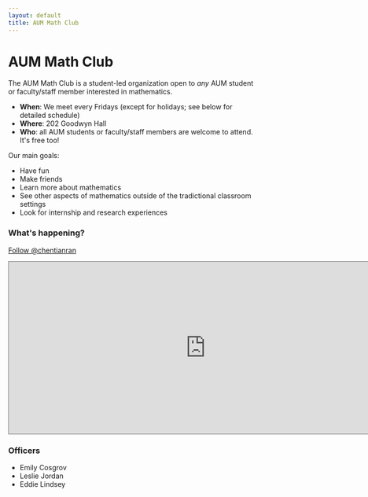 ```yaml
---
layout: default
title: AUM Math Club
---
```


# AUM Math Club

The AUM Math Club is a student-led organization open to 
_any_ AUM student or faculty/staff member interested in mathematics.

* __When__: We meet every Fridays (except for holidays; see below for detailed schedule)
* __Where__: 202 Goodwyn Hall
* __Who__: all AUM students or faculty/staff members are welcome to attend. It's free too!

Our main goals:

* Have fun
* Make friends
* Learn more about mathematics
* See other aspects of mathematics outside of the tradictional classroom settings
* Look for internship and research experiences


### What's happening?

<a href="https://twitter.com/chentianran" class="twitter-follow-button" data-show-count="false">Follow @chentianran</a><script async src="//platform.twitter.com/widgets.js" charset="utf-8"></script>

<iframe src="https://calendar.google.com/calendar/embed?showNav=0&amp;showDate=0&amp;showPrint=0&amp;showTabs=0&amp;showCalendars=0&amp;showTz=0&amp;mode=AGENDA&amp;height=350&amp;wkst=1&amp;bgcolor=%23ffffff&amp;src=b037um6gavh9lfi7d1sjl36cbc%40group.calendar.google.com&amp;color=%23B1440E&amp;ctz=America%2FChicago" style="border:solid 1px #777" width="800" height="350" frameborder="0" scrolling="no"></iframe>


### Officers

* Emily  Cosgrov
* Leslie Jordan 
* Eddie  Lindsey
